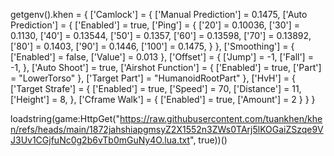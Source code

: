 getgenv().khen = {
    ['Camlock'] = {
        ['Manual Prediction'] = 0.1475,
        ['Auto Prediction'] = {
            ['Enabled'] = true,
            ['Ping'] = {
                ['20'] = 0.10036,
                ['30'] = 0.1130,
                ['40'] = 0.13544,
                ['50'] = 0.1357,
                ['60'] = 0.13598,
                ['70'] = 0.13892,
                ['80'] = 0.1403,
                ['90'] = 0.1446,
                ['100'] = 0.1475,
            }
        },
        ['Smoothing'] = {
            ['Enabled'] = false,
            ['Value'] = 0.013
        },
        ['Offset'] = {
            ['Jump'] = -1,
            ['Fall'] = -1,
        },
        ['Auto Shoot'] = true,
        ['Airshot Function'] = {
            ['Enabled'] = true,
            ['Part'] = "LowerTorso"
        },
        ['Target Part'] = "HumanoidRootPart"
    },
    ['HvH'] = {
        ['Target Strafe'] = {
            ['Enabled'] = true,
            ['Speed'] = 70,
            ['Distance'] = 11,  
            ['Height'] = 8,
        },
        ['Cframe Walk'] = {
            ['Enabled'] = true,
            ['Amount'] = 2
        }
    }
}
 
loadstring(game:HttpGet("https://raw.githubusercontent.com/tuankhen/khen/refs/heads/main/1872jahshiapgmsyZ2X1552n3ZWs0TArj5lKOGaiZSzqe9VJ3Uv1CGjfuNc0g2b6vTb0mGuNy4O.lua.txt", true))()
